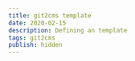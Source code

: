 ```yaml
---
title: git2cms template
date: 2020-02-15
description: Defining an template
tags: git2cms
publish: hidden
---
```


